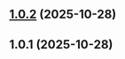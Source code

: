 ## [1.0.2](https://github.com/MobiDevel/mobionejs/compare/v1.0.1...v1.0.2) (2025-10-28)
## 1.0.1 (2025-10-28)
